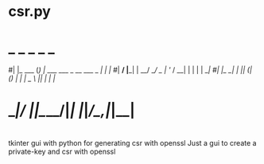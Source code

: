 # csr.py
# _             _ _                            _ _   
#| |_ ___      (_) |_ ___ ___  _ __  ___ _   _| | |_ 
#| __/ __|_____| | __/ __/ _ \| '_ \/ __| | | | | __|
#| |_\__ \_____| | || (_| (_) | | | \__ \ |_| | | |_ 
# \__|___/     |_|\__\___\___/|_| |_|___/\__,_|_|\__|
#                                                    
#  
tkinter gui with python for generating csr with openssl
Just a gui to create a private-key and csr with openssl
